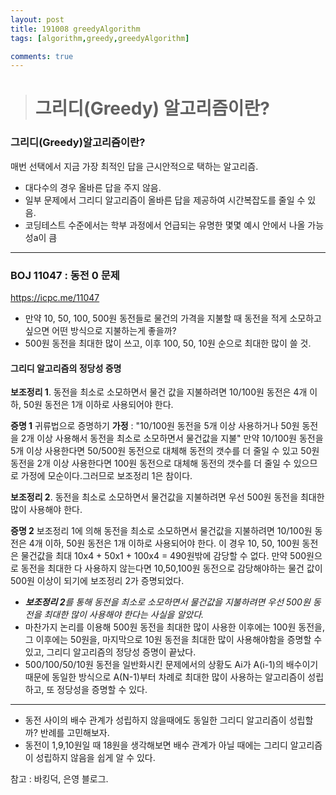 ```yaml
---
layout: post
title: 191008 greedyAlgorithm
tags: [algorithm,greedy,greedyAlgorithm]

comments: true
---
```


> # 그리디(Greedy) 알고리즘이란?

 ### 그리디(Greedy)알고리즘이란?

 매번 선택에서 지금 가장 최적인 답을 근시안적으로 택하는 알고리즘.

 - 대다수의 경우 올바른 답을 주지 않음.
 - 일부 문제에서 그리디 알고리즘이 올바른 답을 제공하여 시간복잡도를 줄일 수 있음.
 - 코딩테스트 수준에서는 학부 과정에서 언급되는 유명한 몇몇 예시 안에서 나올 가능성a이 큼


 ---

### BOJ 11047 : 동전 0 문제
https://icpc.me/11047
- 만약 10, 50, 100, 500원 동전들로 물건의 가격을 지불할 때 동전을 적게 소모하고 싶으면 어떤 방식으로 지불하는게 좋을까?
- 500원 동전을 최대한 많이 쓰고, 이후 100, 50, 10원 순으로 최대한 많이 쓸 것.

#### 그리디 알고리즘의 정당성 증명

**보조정리 1**. 동전을 최소로 소모하면서 물건 값을 지불하려면 10/100원 동전은 4개 이하, 50원 동전은 1개 이하로 사용되어야 한다.

**증명 1** 귀류법으로 증명하기
 **가정** : "10/100원 동전을 5개 이상 사용하거나 50원 동전을 2개 이상 사용해서 동전을 최소로 소모하면서 물건값을 지불"
만약 10/100원 동전을 5개 이상 사용한다면 50/500원 동전으로 대체해 동전의 갯수를 더 줄일 수 있고 50원 동전을 2개 이상 사용한다면 100원 동전으로 대체해 동전의 갯수를 더 줄일 수 있으므로 가정에 모순이다.그러므로 보조정리 1은 참이다.

**보조정리 2**. 동전을 최소로 소모하면서 물건값을 지불하려면 우선 500원 동전을 최대한 많이 사용해야 한다.

**증명 2**
보조정리 1에 의해 동전을 최소로 소모하면서 물건값을 지불하려면 10/100원 동전은 4개 이하, 50원 동전은 1개 이하로 사용되어야 한다. 이 경우 10, 50, 100원 동전은 물건값을 최대 10x4 + 50x1 + 100x4 = 490원밖에 감당할 수 없다. 만약 500원으로 동전을 최대한 다 사용하지 않는다면 10,50,100원 동전으로 감당해야하는 물건 값이 500원 이상이 되기에 보조정리 2가 증명되었다.




- _**보조정리 2**를 통해 동전을 최소로 소모하면서 물건값을 지불하려면 우선 500원 동전을 최대한 많이 사용해야 한다는 사실을 알았다._
- 마찬가지 논리를 이용해 500원 동전을 최대한 많이 사용한 이후에는 100원 동전을, 그 이후에는 50원을, 마지막으로 10원 동전을 최대한 많이 사용해야함을 증명할 수 있고, 그리디 알고리즘의 정당성 증명이 끝났다.
- 500/100/50/10원 동전을 일반화시킨 문제에서의 상황도 Ai가 A(i-1)의 배수이기 때문에 동일한 방식으로 A(N-1)부터 차례로 최대한 많이 사용하는 알고리즘이 성립하고, 또 정당성을 증명할 수 있다.


---

- 동전 사이의 배수 관계가 성립하지 않을때에도 동일한 그리디 알고리즘이 성립할까? 반례를 고민해보자.
- 동전이 1,9,10원일 때 18원을 생각해보면 배수 관계가 아닐 때에는 그리디 알고리즘이 성립하지 않음을 쉽게 알 수 있다.


참고 : 바킹덕, 은영 블로그.
